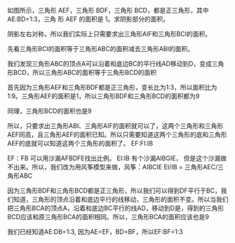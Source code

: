 如图所示，三角形 AEF，三角形 BDF，三角形 BCD，都是正三角形，其中 AE∶BD=1∶3，三角 形 AEF 的面积是 1。求阴影部分的面积。


阴影左右对称，所以我们实际上只需要求出三角形AIF和三角形BCI的面积。

先看三角形BCI的面积等于三角形ABC的面积减去三角形ABI的面积。

我们发现三角形ABC的顶点A可以沿着和底边BC的平行线AD移动到D，变成三角形BCD，所以三角形ABC的面积等于三角形BCD的面积

首先因为三角形AEF和三角形BDF都是正三角形，变长比为1:3，所以面积比为1:9。三角形AEF的面积是1，所以三角形BDF和三角形BCD的面积都为9

同理，三角形BCD的面积也是9

所以，只要求出三角形ABI、三角形AIF的面积就可以了，这两个三角形和三角形AEF同高，且三角形AEF的面积已知。所以只需要知道这两个三角形的底和三角形AEF的底就可以知道这两个三角形的面积了。
EF:FI:IB


EF：FB 可以用沙漏AFBDFE找出比例。
EI:IB 有个沙漏AIBGIE， 但是这个沙漏做不出来。所以，我们改为用风筝模型来做，风筝：AIBCIE
EI/IB = 三角形AEC/三角形ABC


因为三角形BDF和三角形BCD都是正三角形，所以我们可以得到DF平行于BC，我们知道，三角形的顶点沿着和底边平行的线移动，三角形的面积不变。所以当我们把三角形BCA的顶点A，沿着和底边BC平行的线AD，移动到D是，得到的三角形BCD应该和原三角形BCA的面积相同。所以，三角形BCA的面积应该也是9

我们已经知道AE:DB=1:3, 因为AE=EF，BD=BF，所以EF:BF=1:3



